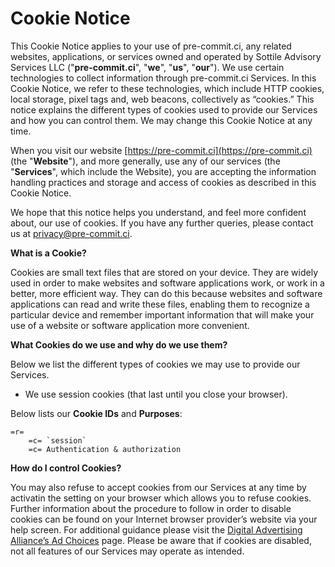 # Cookie Notice

This Cookie Notice applies to your use of pre-commit.ci, any related websites,
applications, or services owned and operated by Sottile Advisory Services LLC
("**pre-commit.ci**", "**we**", "**us**", "**our**"). We use certain
technologies to collect information through pre-commit.ci Services. In this
Cookie Notice, we refer to these technologies, which include HTTP cookies,
local storage, pixel tags and, web beacons, collectively as “cookies.” This
notice explains the different types of cookies used to provide our Services
and how you can control them. We may change this Cookie Notice at any time.

When you visit our website [https://pre-commit.ci](https://pre-commit.ci) (the
"**Website**"), and more generally, use any of our services (the
"**Services**", which include the Website), you are accepting the information
handling practices and storage and access of cookies as described in this
Cookie Notice.

We hope that this notice helps you understand, and feel more confident about,
our use of cookies. If you have any further queries, please contact us at
[privacy@pre-commit.ci](mailto:privacy@pre-commit.ci).

**What is a Cookie?**

Cookies are small text files that are stored on your device. They are widely
used in order to make websites and software applications work, or work in a
better, more efficient way. They can do this because websites and software
applications can read and write these files, enabling them to recognize a
particular device and remember important information that will make your use
of a website or software application more convenient.

**What Cookies do we use and why do we use them?**

Below we list the different types of cookies we may use to provide our
Services.

- We use session cookies (that last until you close your browser).

Below lists our **Cookie IDs** and **Purposes**:

```table
=r=
    =c= `session`
    =c= Authentication & authorization
```

**How do I control Cookies?**

You may also refuse to accept cookies from our Services at any time by activatin
 the setting on your browser which allows you to refuse cookies. Further
information about the procedure to follow in order to disable cookies can be
found on your Internet browser provider’s website via your help screen. For
additional guidance please visit the
[Digital Advertising Alliance’s Ad Choices] page. Please be aware that if
cookies are disabled, not all features of our Services may operate as intended.

[Digital Advertising Alliance’s Ad Choices]: https://youradchoices.com/choices-faq
